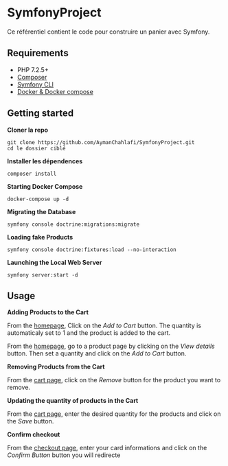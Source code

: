 SymfonyProject
==========

Ce référentiel contient le code pour construire un panier avec Symfony.

Requirements
------------

- PHP 7.2.5+
- [Composer](https://getcomposer.org/download)
- [Symfony CLI](https://symfony.com/download)
- [Docker & Docker compose](https://docs.docker.com/get-docker)

Getting started
---------------

**Cloner la repo**

```
git clone https://github.com/AymanChahlafi/SymfonyProject.git
cd le dossier ciblé
```

**Installer les dépendences**

```
composer install
```

**Starting Docker Compose**

```
docker-compose up -d
```

**Migrating the Database**

```
symfony console doctrine:migrations:migrate 
```

**Loading fake Products**

```
symfony console doctrine:fixtures:load --no-interaction
```

**Launching the Local Web Server**

```
symfony server:start -d
```

Usage
-----

**Adding Products to the Cart**

From the [homepage](http://localhost:8000/), Click on the *Add to Cart* button. The quantity is automaticaly set to 1 and the product is added to the cart.

From the [homepage](http://localhost:8000/), go to a product page by clicking on the *View details* button. Then set a quantity and click on the *Add to Cart* button.

**Removing Products from the Cart**

From the [cart page](http://localhost:8000/cart), click on the *Remove* button for the product you want to remove.

**Updating the quantity of products in the Cart**

From the [cart page](http://localhost:8000/cart), enter the desired quantity for the products and click on the *Save* button.

**Confirm checkout**

From the [checkout page](http://localhost:8000/checkout), enter your card informations and click on the *Confirm Button* button you will redirecte


